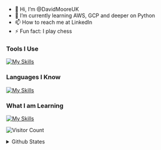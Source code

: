 - 👋 Hi, I’m @DavidMooreUK
- 🌱 I’m currently learning AWS, GCP and deeper on Python
- 📫 How to reach me at LinkedIn
- ⚡ Fun fact: I play chess

### Tools I Use
[![My Skills](https://skillicons.dev/icons?i=obsidian,vscode,wordpress)](https://skillicons.dev)

### Languages I Know
[![My Skills](https://skillicons.dev/icons?i=python)](https://skillicons.dev)

### What I am Learning
[![My Skills](https://skillicons.dev/icons?i=aws,gcp)](https://skillicons.dev)

![Visitor Count](https://komarev.com/ghpvc/?username=davidmooreuk&color=blue)

<details>
  <summary>Github States</summary>
<a href="#">![Anurag's GitHub stats](https://github-readme-stats.vercel.app/api?username=davidmooreuk&show_icons=true&theme=transparent)</a>
</details>
<!---
DavidMooreUK/DavidMooreUK is a ✨ special ✨ repository because its `README.md` (this file) appears on your GitHub profile.
You can click the Preview link to take a look at your changes.
--->
